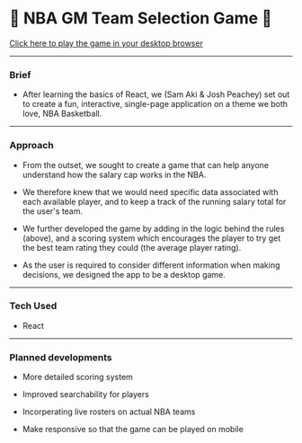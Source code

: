 # 🏀 NBA GM Team Selection Game 🏀

[Click here to play the game in your desktop browser](https://nba-gm-simulator.herokuapp.com/ )

___
### Brief

- After learning the basics of React, we (Sam Aki & Josh Peachey) set out to create a fun, interactive, single-page application on a theme we both love, NBA Basketball.

___
### Approach

- From the outset, we sought to create a game that can help anyone understand how the salary cap works in the NBA. 

- We therefore knew that we would need specific data associated with each available player, and to keep a track of the running salary total for the user's team.

- We further developed the game by adding in the logic behind the rules (above), and a scoring system which encourages the player to try get the best team rating they could (the average player rating).

- As the user is required to consider different information when making decisions, we designed the app to be a desktop game. 

___
### Tech Used
- React 

___
### Planned developments

-  More detailed scoring system

-  Improved searchability for players

-  Incorperating live rosters on actual NBA teams

-  Make responsive so that the game can be played on mobile

